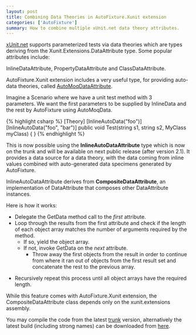 ```yaml
---
layout: post
title: Combining Data Theories in AutoFixture.Xunit extension
categories: ['AutoFixture']
summary: How to combine multiple xUnit.net data theory attributes.
---
```


<p><a href="http://xunit.codeplex.com/" target="_blank" title="xUnit.net is a unit testing tool for the .NET Framework. Written by the original inventor of NUnit.">xUnit.net</a> supports parameterized tests via data theories which are types deriving from the Xunit.Extensions.DataAttribute type.&#0160;Some popular attributes include:</p>
<p>InlineDataAttribute,&#0160;PropertyDataAttribute and ClassDataAttribute.</p>
<p>AutoFixture.Xunit extension includes a very useful type, for providing auto-data theories, called&#0160;<a href="http://blog.ploeh.dk/2010/10/08/AutoDataTheoriesWithAutoFixture.aspx" target="_blank" title="AutoData Theories with AutoFixture">AutoMoqDataAttribute</a>.&#0160;</p>
<p>Imagine a Scenario where we have a unit test method with 3 parameters.&#0160;We want the first parameters to be supplied by InlineData and the rest by AutoFixture using AutoMoqData.</p>

{% highlight csharp %}
[Theory]
[InlineAutoData("foo")]
[InlineAutoData("foo", "bar")]
public void Test(string s1, string s2, MyClass myClass)
{
}
{% endhighlight %}

<p>This is now possible using the <strong>InlineAutoDataAttribute</strong> type which is now on the trunk and will be available on next public release (after version 2.1).&#0160;It provides a data source for a data theory, with the data coming from inline values combined with auto-generated data specimens generated by AutoFixture.</p>
<p>InlineAutoDataAttribute derives from <strong>CompositeDataAttribute</strong>,&#0160;an implementation of DataAttribute that composes other DataAttribute instances.</p>
<p>Here is how it works:</p>
<ul>
<li>Delegate the GetData method call to the&#0160;<em>first</em>&#0160;attribute.</li>
<li>Loop through the results from the first attribute and check if the length of each object array matches the number of arguments required by the method.     
<ul>
<li>If so, yield the object array.</li>
<li>If not, invoke GetData on the&#0160;<em>next</em>&#0160;attribute.     
<ul>
<li>Throw away the first objects from the result in order to continue from where it ran out of objects from the first result set and concatenate the rest to the previous array.</li>
</ul>
</li>
</ul>
</li>
</ul>
<ul>
<li>Recursively repeat this process until all object arrays have the required length.</li>
</ul>

<p class="message">While this feature comes with AutoFixture.Xunit extension, the CompositeDataAttribute class depends only on the xunit.extensions assembly.</p>
<p>You may compile the code from the latest&#0160;<a href="http://autofixture.codeplex.com/SourceControl/list/changesets" target="_blank" title="AutoFixture (changesets)">trunk</a>&#0160;version, alternatively&#0160;the latest build (including strong names) can be downloaded from&#0160;<a href="http://teamcity.codebetter.com/project.html?projectId=project129&amp;tab=projectOverview. " target="_blank">here</a>.</p>
